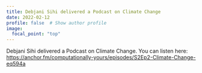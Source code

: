 ```yaml
---
title: Debjani Sihi delivered a Podcast on Climate Change
date: 2022-02-12
profile: false  # Show author profile
image:
  focal_point: "top"
---
```


Debjani Sihi delivered a Podcast on Climate Change. You can listen here: 
https://anchor.fm/computationally-yours/episodes/S2Ep2-Climate-Change-eq594a
